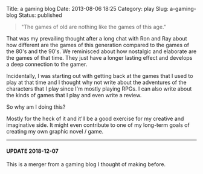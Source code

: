 Title: a gaming blog
Date: 2013-08-06 18:25
Category: play
Slug: a-gaming-blog
Status: published


> "The games of old are nothing like the games of this age."

That was my prevailing thought after a long chat with Ron and Ray about 
how different are the games of this generation compared to the games of 
the 80's and the 90's. We reminisced about how nostalgic and elaborate 
are the games of that time. They just have a longer lasting effect and 
develops a deep connection to the gamer.

Incidentally, I was starting out with getting back at the games that I 
used to play at that time and I thought why not write about the 
adventures of the characters that I play since I'm mostly playing RPGs. 
I can also write about the kinds of games that I play and even write a 
review.

So why am I doing this?

Mostly for the heck of it and it'll be a good exercise for my creative 
and imaginative side. It might even contribute to one of my long-term 
goals of creating my own graphic novel / game.


------

#### UPDATE 2018-12-07

This is a merger from a gaming blog I thought of making before.
